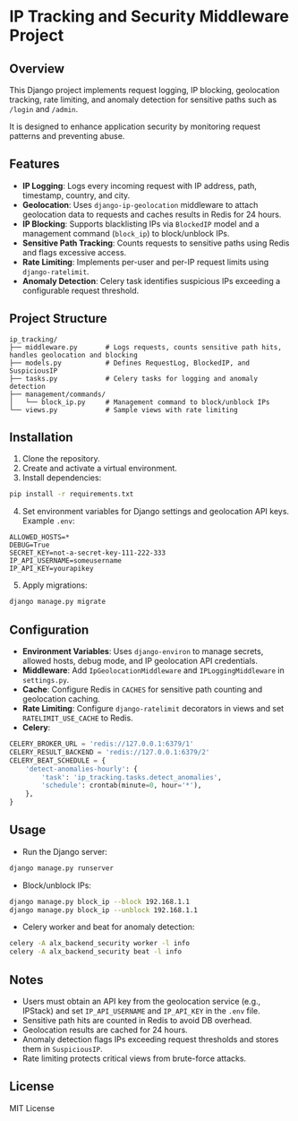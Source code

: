# IP Tracking and Security Middleware Project

## Overview

This Django project implements request logging, IP blocking, geolocation tracking, rate limiting, and anomaly detection for sensitive paths such as `/login` and `/admin`.

It is designed to enhance application security by monitoring request patterns and preventing abuse.

## Features

* **IP Logging**: Logs every incoming request with IP address, path, timestamp, country, and city.
* **Geolocation**: Uses `django-ip-geolocation` middleware to attach geolocation data to requests and caches results in Redis for 24 hours.
* **IP Blocking**: Supports blacklisting IPs via `BlockedIP` model and a management command (`block_ip`) to block/unblock IPs.
* **Sensitive Path Tracking**: Counts requests to sensitive paths using Redis and flags excessive access.
* **Rate Limiting**: Implements per-user and per-IP request limits using `django-ratelimit`.
* **Anomaly Detection**: Celery task identifies suspicious IPs exceeding a configurable request threshold.

## Project Structure

```
ip_tracking/
├── middleware.py       # Logs requests, counts sensitive path hits, handles geolocation and blocking
├── models.py           # Defines RequestLog, BlockedIP, and SuspiciousIP
├── tasks.py            # Celery tasks for logging and anomaly detection
├── management/commands/
│   └── block_ip.py     # Management command to block/unblock IPs
└── views.py            # Sample views with rate limiting
```

## Installation

1. Clone the repository.
2. Create and activate a virtual environment.
3. Install dependencies:

```bash
pip install -r requirements.txt
```

4. Set environment variables for Django settings and geolocation API keys. Example `.env`:

```
ALLOWED_HOSTS=*
DEBUG=True
SECRET_KEY=not-a-secret-key-111-222-333
IP_API_USERNAME=someusername
IP_API_KEY=yourapikey
```

5. Apply migrations:

```bash
django manage.py migrate
```

## Configuration

* **Environment Variables**: Uses `django-environ` to manage secrets, allowed hosts, debug mode, and IP geolocation API credentials.
* **Middleware**: Add `IpGeolocationMiddleware` and `IPLoggingMiddleware` in `settings.py`.
* **Cache**: Configure Redis in `CACHES` for sensitive path counting and geolocation caching.
* **Rate Limiting**: Configure `django-ratelimit` decorators in views and set `RATELIMIT_USE_CACHE` to Redis.
* **Celery**:

```python
CELERY_BROKER_URL = 'redis://127.0.0.1:6379/1'
CELERY_RESULT_BACKEND = 'redis://127.0.0.1:6379/2'
CELERY_BEAT_SCHEDULE = {
    'detect-anomalies-hourly': {
        'task': 'ip_tracking.tasks.detect_anomalies',
        'schedule': crontab(minute=0, hour='*'),
    },
}
```

## Usage

* Run the Django server:

```bash
django manage.py runserver
```

* Block/unblock IPs:

```bash
django manage.py block_ip --block 192.168.1.1
django manage.py block_ip --unblock 192.168.1.1
```

* Celery worker and beat for anomaly detection:

```bash
celery -A alx_backend_security worker -l info
celery -A alx_backend_security beat -l info
```

## Notes

* Users must obtain an API key from the geolocation service (e.g., IPStack) and set `IP_API_USERNAME` and `IP_API_KEY` in the `.env` file.
* Sensitive path hits are counted in Redis to avoid DB overhead.
* Geolocation results are cached for 24 hours.
* Anomaly detection flags IPs exceeding request thresholds and stores them in `SuspiciousIP`.
* Rate limiting protects critical views from brute-force attacks.

## License

MIT License
